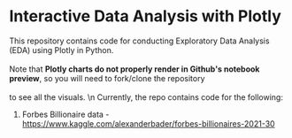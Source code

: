 # Interactive Data Analysis with Plotly
This repository contains code for conducting Exploratory Data Analysis (EDA) using Plotly in Python. 
<br><br>
Note that **Plotly charts do not properly render in Github's notebook preview**, so you will need to fork/clone the repository
<br><br>
to see all the visuals. \n
Currently, the repo contains code for the following:
  1. Forbes Billionaire data - https://www.kaggle.com/alexanderbader/forbes-billionaires-2021-30
